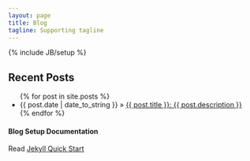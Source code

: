 ```yaml
---
layout: page
title: Blog
tagline: Supporting tagline
---
```

{% include JB/setup %}
## Recent Posts
<ul class="posts">
  {% for post in site.posts %}
    <li><span>{{ post.date | date_to_string }}</span> &raquo; <a href="{{ BASE_PATH }}{{ post.url }}">{{ post.title }}: {{ post.description }}</a></li>
  {% endfor %}
</ul>

#### Blog Setup Documentation
Read [Jekyll Quick Start](http://jekyllbootstrap.com/usage/jekyll-quick-start.html)

